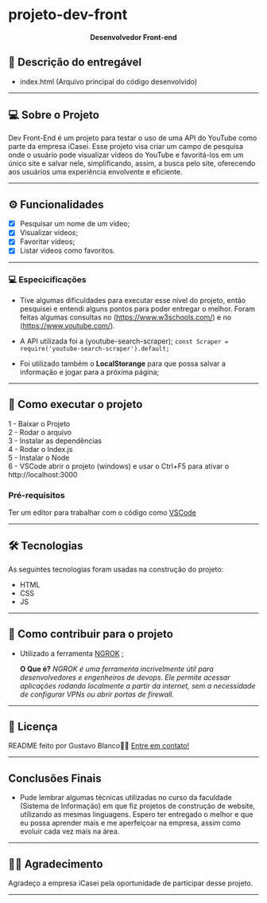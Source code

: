 # projeto-dev-front 

<h4 align="center"> 
Desenvolvedor Front-end 
</h4>

## 📄 Descrição do entregável

- index.html (Arquivo principal do código desenvolvido)

---

## 💻 Sobre o Projeto

Dev Front-End é um projeto para testar o uso de uma API do YouTube como parte da empresa iCasei. Esse projeto visa criar um campo de pesquisa onde o usuário pode visualizar vídeos do YouTube e favoritá-los em um único site e salvar nele, simplificando, assim, a busca pelo site, oferecendo aos usuários uma experiência envolvente e eficiente. 


---

## ⚙️ Funcionalidades

- [x] Pesquisar um nome de um vídeo;
- [X] Visualizar vídeos;
- [X] Favoritar vídeos;
- [X] Listar videos como favoritos.
---

### 💻 Especicificações
- Tive algumas dificuldades para executar esse nível do projeto, então pesquisei e entendi alguns pontos para poder entregar o melhor.
Foram feitas algumas consultas no (https://www.w3schools.com/) e no (https://www.youtube.com/).

- A API utilizada foi a (youtube-search-scraper);
  `const Scraper = require('youtube-search-scraper').default;`

- Foi utilizado também o **LocalStorange** para que possa salvar a informação e jogar para a próxima página;

---

## 🚀 Como executar o projeto

1 - Baixar o Projeto <br>
2 - Rodar o arquivo <br>
3 - Instalar as dependências <br>
4 - Rodar o Index.js <br>
5 - Instalar o Node <br>
6 - VSCode abrir o projeto (windows) e usar o Ctrl+F5 para ativar o http://localhost:3000 

### Pré-requisitos

Ter um editor para trabalhar com o código como [VSCode](https://code.visualstudio.com/docs)

---

## 🛠 Tecnologias

As seguintes tecnologias foram usadas na construção do projeto:

- HTML
- CSS
- JS

---

## 💪 Como contribuir para o projeto

- Utilizado a ferramenta [NGROK](https://ngrok.com/) ;

  **O Que é?**
  *NGROK é uma ferramenta incrivelmente útil para desenvolvedores e engenheiros de devops. Ele permite acessar aplicações rodando localmente a partir da internet, sem a necessidade de configurar VPNs ou abrir portas de firewall.*
---


## 📝 Licença

README feito por Gustavo Blanco👋🏽 [Entre em contato!](http://linkedin.com/in/gustavo-blancoc)

---

## Conclusões Finais
  - Pude lembrar algumas técnicas utilizadas no curso da faculdade (Sistema de Informação) em que fiz projetos de construção de website, utilizando as mesmas linguagens. Espero ter entregado o melhor e que eu possa aprender mais e me aperfeiçoar na empresa, assim como evoluir cada vez mais na área. 

---

## 🙏🏼 Agradecimento

Agradeço a empresa iCasei pela oportunidade de participar desse projeto.

---

